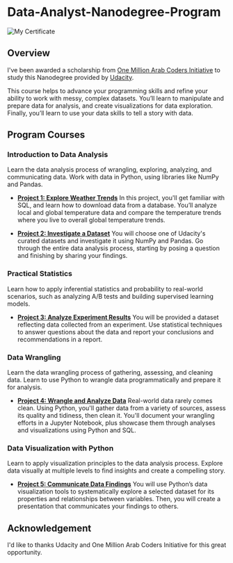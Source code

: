 # Data-Analyst-Nanodegree-Program
![My Certificate](https://s3-us-west-2.amazonaws.com/udacity-printer/production/certificates/92df8a02-5a11-4708-a28d-16f11d2e33a2.svg)

## Overview
I've been awarded a scholarship from [One Million Arab Coders Initiative](https://arabcoders.ae/) to study this Nanodegree provided by [Udacity](https://www.udacity.com/course/data-analyst-nanodegree--nd002).

This course helps to advance your programming skills and refine your ability to work with messy, complex datasets. You’ll learn to manipulate and prepare data for analysis, and create visualizations for data exploration. Finally, you’ll learn to use your data skills to tell a story with data.

## Program Courses
### Introduction to Data Analysis
Learn the data analysis process of wrangling, exploring, analyzing, and communicating data. Work with data in Python, using libraries like NumPy and Pandas.
* [**Project 1: Explore Weather Trends**](https://github.com/TMQ5/Data-Analyst-Nanodegree-Program/tree/main/Explore%20Weather%20Trends%20Project)
In this project, you'll get familiar with SQL, and learn how to download data from a database. You’ll analyze local and global temperature data and compare the temperature trends where you live to overall global temperature trends.

* [**Project 2: Investigate a Dataset**](https://github.com/TMQ5/Data-Analyst-Nanodegree-Program/tree/main/Investigate%20a%20Dataset%20Project)
You will choose one of Udacity's curated datasets and investigate it using NumPy and Pandas. Go through the entire data analysis process, starting by posing a question and finishing by sharing your findings.

### Practical Statistics
Learn how to apply inferential statistics and probability to real-world scenarios, such as analyzing A/B tests and building supervised learning models.
* [**Project 3: Analyze Experiment Results**](https://github.com/TMQ5/Data-Analyst-Nanodegree-Program/tree/main/Analyze%20A:B%20Test%20Results%20Project)
You will be provided a dataset reflecting data collected from an experiment. Use statistical techniques to answer questions about the data and report your conclusions and recommendations in a report.


### Data Wrangling
Learn the data wrangling process of gathering, assessing, and cleaning data. Learn to use Python to wrangle data programmatically and prepare it for analysis.
* [**Project 4: Wrangle and Analyze Data**](https://github.com/TMQ5/Data-Analyst-Nanodegree-Program/tree/main/Wrangling%20and%20Analyze%20Data%20Project)
Real-world data rarely comes clean. Using Python, you'll gather data from a variety of sources, assess its quality and tidiness, then clean it. You'll document your wrangling efforts in a Jupyter Notebook, plus showcase them through analyses and visualizations using Python and SQL.

### Data Visualization with Python
Learn to apply visualization principles to the data analysis process. Explore data visually at multiple levels to find insights and create a compelling story.
* [**Project 5: Communicate Data Findings**](https://github.com/TMQ5/Data-Analyst-Nanodegree-Program/tree/main/Communicate%20Data%20Findings%20Project)
You will use Python’s data visualization tools to systematically explore a selected dataset for its properties and relationships between variables. Then, you will create a presentation that communicates your findings to others.


## Acknowledgement
I'd like to thanks Udacity and One Million Arab Coders Initiative for this great opportunity.
